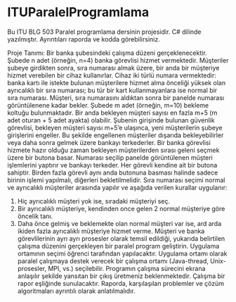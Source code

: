 # ITUParalelProgramlama
Bu ITU BLG 503 Paralel programlama dersinin projesidir. C# dilinde yazılmıştır. Ayrıntıları raporda ve kodda görebilirsiniz.

Proje Tanımı: 
Bir banka şubesindeki çalışma düzeni gerçeklenecektir. Şubede n adet (örneğin, n=4)
banka görevlisi hizmet vermektedir. Müşteriler şubeye girdikten sonra, sıra numarası almak üzere,
bir anda bir müşteriye hizmet verebilen bir cihaz kullanırlar. Cihaz iki türlü numara vermektedir:
banka kartı ile istekte bulunan müşterilere hizmet alma önceliği yüksek olan ayrıcalıklı bir sıra
numarası; bu tür bir kart kullanmayanlara ise normal bir sıra numarası. Müşteri, sıra numarasını
aldıktan sonra bir panelde numarası görüntülenene kadar bekler. Şubede m adet (örneğin, m=10)
bekleme koltuğu bulunmaktadır. Bir anda bekleyen müşteri sayısı en fazla m+5 (m adet oturan +
5 adet ayakta) olabilir. Şubenin girişinde bulunan güvenlik görevlisi, bekleyen müşteri sayısı
m+5’e ulaşınca, yeni müşterilerin şubeye girişlerini engeller. Bu şekilde engellenen müşteriler
dışarıda bekleyebilirler veya daha sonra gelmek üzere bankayı terkederler. Bir banka görevlisi
hizmete hazır olduğu zaman bekleyen müşterilerden sırası geleni seçmek üzere bir butona basar.
Numarası seçilip panelde görüntülenen müşteri işlemlerini yaptırır ve bankayı terkeder. Her
görevli kendine ait bir butona sahiptir. Birden fazla görevli aynı anda butonuna basması halinde
sadece birinin işlemi yapılmalı, diğerleri bekletilmelidir. Sıra numarası seçimi normal ve
ayrıcalıklı müşteriler arasında yapılır ve aşağıda verilen kurallar uygulanır:
1. Hiç ayrıcalıklı müşteri yok ise, sıradaki müşteriyi seç.
2. Bir ayrıcalıklı müşteriye, kendinden once gelen 2 normal müşteriye göre öncelik tanı.
3. Daha önce gelmiş ve beklemekte olan normal müşteri var ise, ard arda ikiden fazla
ayrıcalıklı müşteriye hizmet verme.
Müşteri ve banka görevlilerinin ayrı ayrı prosesler olarak temsil edildiği, yukarıda belirtilen
çalışma düzenini gerçekleyen bir paralel program geliştirin. Uygulama ortamının seçimi öğrenci
tarafından yapılacaktır. Uygulama ortamı olarak paralel çalışmaya destek verecek bir çalışma
ortamı (Java-thread, Unix-prosesler, MPI, vs.) seçilebilir. Programın çalışma sürecini ekrana
anlaşılır şekilde yansıtan bir çıkış üretmeniz beklenmektedir. Çalışma bir rapor eşliğinde
sunulacaktır. Raporda, karşılaşılan problemler ve çözüm algoritmaları ayrıntılı olarak
anlatılmalıdır.
